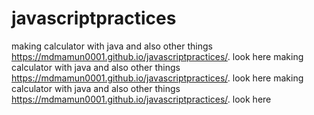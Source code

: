# javascriptpractices
making calculator with java and also other things
https://mdmamun0001.github.io/javascriptpractices/. look here 
making calculator with java and also other things
https://mdmamun0001.github.io/javascriptpractices/. look here 
making calculator with java and also other things
https://mdmamun0001.github.io/javascriptpractices/. look here 
